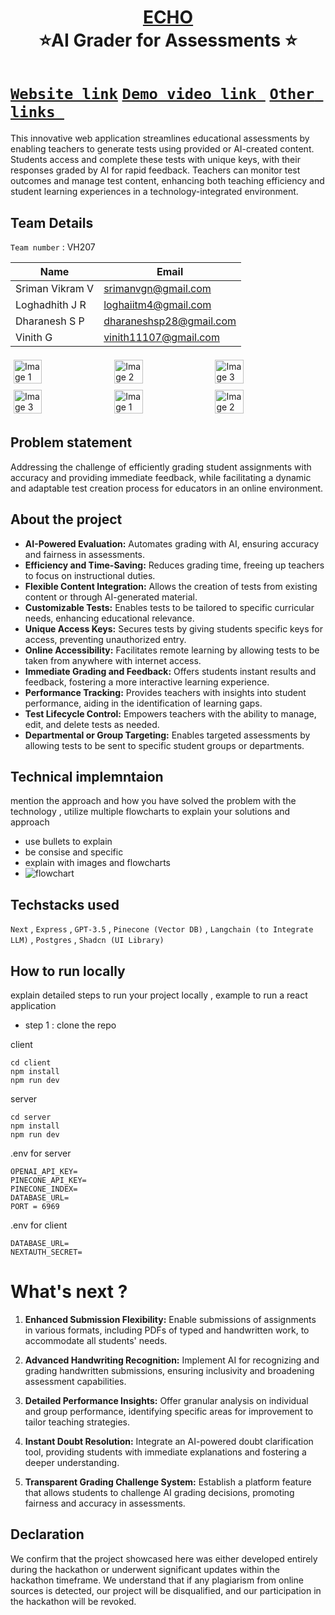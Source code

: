 <h1 align="center" style="border-bottom: none">
    <b>
        <a href="https://www.google.com"> ECHO </a><br>
    </b>
    ⭐️AI Grader for Assessments ⭐️ <br>
</h1>

# [`Website link`](http://www.google.com) [`Demo video link `](https://youtu.be/IZy1TgEjNlg) [`Other links `](http://www.google.com)

This innovative web application streamlines educational assessments by enabling teachers to generate tests using provided or AI-created content. Students access and complete these tests with unique keys, with their responses graded by AI for rapid feedback. Teachers can monitor test outcomes and manage test content, enhancing both teaching efficiency and student learning experiences in a technology-integrated environment.

## Team Details

`Team number` : VH207

| Name            | Email                   |
| --------------- | ----------------------- |
| Sriman Vikram V | srimanvgn@gmail.com     |
| Loghadhith J R  | loghaiitm4@gmail.com    |
| Dharanesh S P   | dharaneshsp28@gmail.com |
| Vinith G        | vinith11107@gmail.com   |

<div style="display: flex; flex-wrap: wrap;">
    <img src="https://static.vecteezy.com/system/resources/previews/013/688/865/non_2x/modern-color-and-geometric-banner-design-template-on-the-background-of-the-mobile-phone-mobile-modern-poster-marketing-special-offer-promotion-smartphone-mockup-vector.jpg" alt="Image 1" style="width: 30%; margin: 5px;">
    <img src="https://encrypted-tbn0.gstatic.com/images?q=tbn:ANd9GcSECH9uhvdGq0EP6QqG8lzAyjz1F-6V5RyMZrjBGmoIbP5diPgG53mWePJ9RlWVbJuVWCo&usqp=CAU" alt="Image 2" style="width: 30%; margin: 5px;">
    <img src="https://encrypted-tbn0.gstatic.com/images?q=tbn:ANd9GcSEwduQ50DEm_tr94tfGWHqAYzzvjb_5oS6ULmejCN2pBlolGfTv8wTwaa64fnt1GThiDc" alt="Image 3" style="width: 30%; margin: 5px;">
    <img src="https://encrypted-tbn0.gstatic.com/images?q=tbn:ANd9GcSEwduQ50DEm_tr94tfGWHqAYzzvjb_5oS6ULmejCN2pBlolGfTv8wTwaa64fnt1GThiDc" alt="Image 3" style="width: 30%; margin: 5px;">
       <img src="https://static.vecteezy.com/system/resources/previews/013/688/865/non_2x/modern-color-and-geometric-banner-design-template-on-the-background-of-the-mobile-phone-mobile-modern-poster-marketing-special-offer-promotion-smartphone-mockup-vector.jpg" alt="Image 1" style="width: 30%; margin: 5px;">
    <img src="https://encrypted-tbn0.gstatic.com/images?q=tbn:ANd9GcSECH9uhvdGq0EP6QqG8lzAyjz1F-6V5RyMZrjBGmoIbP5diPgG53mWePJ9RlWVbJuVWCo&usqp=CAU" alt="Image 2" style="width: 30%; margin: 5px;">
</div>

## Problem statement

Addressing the challenge of efficiently grading student assignments with accuracy and providing immediate feedback, while facilitating a dynamic and adaptable test creation process for educators in an online environment.

## About the project

- **AI-Powered Evaluation:** Automates grading with AI, ensuring accuracy and fairness in assessments.
- **Efficiency and Time-Saving:** Reduces grading time, freeing up teachers to focus on instructional duties.
- **Flexible Content Integration:** Allows the creation of tests from existing content or through AI-generated material.
- **Customizable Tests:** Enables tests to be tailored to specific curricular needs, enhancing educational relevance.
- **Unique Access Keys:** Secures tests by giving students specific keys for access, preventing unauthorized entry.
- **Online Accessibility:** Facilitates remote learning by allowing tests to be taken from anywhere with internet access.
- **Immediate Grading and Feedback:** Offers students instant results and feedback, fostering a more interactive learning experience.
- **Performance Tracking:** Provides teachers with insights into student performance, aiding in the identification of learning gaps.
- **Test Lifecycle Control:** Empowers teachers with the ability to manage, edit, and delete tests as needed.
- **Departmental or Group Targeting:** Enables targeted assessments by allowing tests to be sent to specific student groups or departments.

## Technical implemntaion

mention the approach and how you have solved the problem with the technology , utilize multiple flowcharts to explain your solutions and approach

- use bullets to explain
- be consise and specific
- explain with images and flowcharts
- ![flowchart](https://encrypted-tbn0.gstatic.com/images?q=tbn:ANd9GcSm5X9E8h0kftXOW2B9jORBskdXF12pFKOX_Q&usqp=CAU)

## Techstacks used

`Next` , `Express` , `GPT-3.5` , `Pinecone (Vector DB)` , `Langchain (to Integrate LLM)` , `Postgres` , `Shadcn (UI Library)`

## How to run locally

explain detailed steps to run your project locally , example to run a react application

- step 1 : clone the repo

client
```
cd client
npm install
npm run dev
```

server
```
cd server
npm install
npm run dev
```

.env for server
```
OPENAI_API_KEY=
PINECONE_API_KEY=
PINECONE_INDEX=
DATABASE_URL=
PORT = 6969
```

.env for client 
```
DATABASE_URL=
NEXTAUTH_SECRET=
```

# What's next ?

1. **Enhanced Submission Flexibility:** Enable submissions of assignments in various formats, including PDFs of typed and handwritten work, to accommodate all students' needs.
2. **Advanced Handwriting Recognition:** Implement AI for recognizing and grading handwritten submissions, ensuring inclusivity and broadening assessment capabilities.

3. **Detailed Performance Insights:** Offer granular analysis on individual and group performance, identifying specific areas for improvement to tailor teaching strategies.

4. **Instant Doubt Resolution:** Integrate an AI-powered doubt clarification tool, providing students with immediate explanations and fostering a deeper understanding.

5. **Transparent Grading Challenge System:** Establish a platform feature that allows students to challenge AI grading decisions, promoting fairness and accuracy in assessments.

## Declaration

We confirm that the project showcased here was either developed entirely during the hackathon or underwent significant updates within the hackathon timeframe. We understand that if any plagiarism from online sources is detected, our project will be disqualified, and our participation in the hackathon will be revoked.
